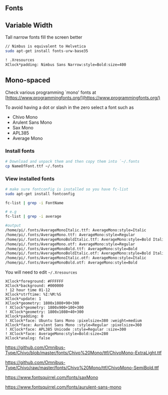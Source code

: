 ## Fonts

## Variable Width

Tall narrow fonts fill the screen better

```sh
// Nimbus is equivalent to Helvetica
sudo apt-get install fonts-urw-base35
```

```txt
! .Xresources
XClock*padding: Nimbus Sans Narrow:style=Bold:size=400
```

## Mono-spaced

Check various programming \`mono' fonts at [https://www.programmingfonts.org/](https://www.programmingfonts.org/)

To avoid having a dot or slash in the zero select a font such as 

- Chivo Mono
- Arulent Sans Mono
- Sax Mono
- APL385
- Average Mono

### Install fonts

```sh
# Download and unpack them and then copy them into `~/.fonts
cp NameOfFont.ttf ~/.fonts
```

### View installed fonts

```sh
# make sure fontconfig is installed so you have fc-list
sudo apt-get install fontconfig

fc-list | grep -i FontName

# e.g
fc-list | grep -i average

#output
/home/pi/.fonts/AverageMonoItalic.ttf: AverageMono:style=Italic
/home/pi/.fonts/AverageMono.ttf: AverageMono:style=Regular
/home/pi/.fonts/AverageMonoBoldItalic.ttf: AverageMono:style=Bold Italic
/home/pi/.fonts/AverageMono.otf: AverageMono:style=Regular
/home/pi/.fonts/AverageMonoBold.ttf: AverageMono:style=Bold
/home/pi/.fonts/AverageMonoBoldItalic.otf: AverageMono:style=Bold Italic
/home/pi/.fonts/AverageMonoItalic.otf: AverageMono:style=Italic
/home/pi/.fonts/AverageMonoBold.otf: AverageMono:style=Bold
```

You will need to edit `~/.Xresources`

```text
XClock*foreground: #FFFFFF
XClock*background: #000000
! 12 hour time 01-12
XClock*strftime: %I:%M:%S
XClock*update: 1
XClock*geometry: 1800x1080+90+300
! XClock*geometry: 1800x900+100+300
! XClock*geometry: 1800x1080+40+300
XClock*padding: 0
! XClock*face: Ubuntu Sans Mono :pixelsize=380 :weight=medium
XClock*face: Aurulent Sans Mono :style=Regular :pixelsize=360
! XClock*face: APL385 Unicode :style=Regular :size=300
! XClock*face: AverageMono:style=Bold:size=280
XClock*analog: false
```




https://github.com/Omnibus-Type/Chivo/blob/master/fonts/Chivo%20Mono/ttf/ChivoMono-ExtraLight.ttf

https://github.com/Omnibus-Type/Chivo/raw/master/fonts/Chivo%20Mono/ttf/ChivoMono-SemiBold.ttf

https://www.fontsquirrel.com/fonts/saxMono

https://www.fontsquirrel.com/fonts/aurulent-sans-mono